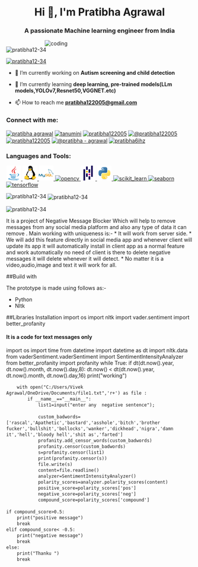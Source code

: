 <h1 align="center">Hi 👋, I'm Pratibha Agrawal</h1>
<h3 align="center">A passionate Machine learning engineer from India</h3>
<img align="right" alt="coding" width="400" src="![image](https://github.com/user-attachments/assets/cafdc7a3-f178-4f35-924d-a9c55f0814aa)">

<p align="left"> <img src="https://komarev.com/ghpvc/?username=pratibha12-34&label=Profile%20views&color=0e75b6&style=flat" alt="pratibha12-34" /> </p>

<p align="left"> <a href="https://github.com/ryo-ma/github-profile-trophy"><img src="https://github-profile-trophy.vercel.app/?username=pratibha12-34" alt="pratibha12-34" /></a> </p>

- 🔭 I’m currently working on **Autism screening and child detection**

- 🌱 I’m currently learning **deep learning, pre-trained models(LLm models,YOLOv7,Resnet50,VGGNET.etc)**

- 📫 How to reach me **pratibha122005@gmail.com**

<h3 align="left">Connect with me:</h3>
<p align="left">
<a href="https://linkedin.com/in/pratibha agrawal" target="blank"><img align="center" src="https://raw.githubusercontent.com/rahuldkjain/github-profile-readme-generator/master/src/images/icons/Social/linked-in-alt.svg" alt="pratibha agrawal" height="30" width="40" /></a>
<a href="https://kaggle.com/tanumini" target="blank"><img align="center" src="https://raw.githubusercontent.com/rahuldkjain/github-profile-readme-generator/master/src/images/icons/Social/kaggle.svg" alt="tanumini" height="30" width="40" /></a>
<a href="https://www.codechef.com/users/pratibha122005" target="blank"><img align="center" src="https://cdn.jsdelivr.net/npm/simple-icons@3.1.0/icons/codechef.svg" alt="pratibha122005" height="30" width="40" /></a>
<a href="https://www.hackerrank.com/@pratibha122005" target="blank"><img align="center" src="https://raw.githubusercontent.com/rahuldkjain/github-profile-readme-generator/master/src/images/icons/Social/hackerrank.svg" alt="@pratibha122005" height="30" width="40" /></a>
<a href="https://www.leetcode.com/pratibha122005" target="blank"><img align="center" src="https://raw.githubusercontent.com/rahuldkjain/github-profile-readme-generator/master/src/images/icons/Social/leet-code.svg" alt="pratibha122005" height="30" width="40" /></a>
<a href="https://www.hackerearth.com/@pratibha - agrawal" target="blank"><img align="center" src="https://raw.githubusercontent.com/rahuldkjain/github-profile-readme-generator/master/src/images/icons/Social/hackerearth.svg" alt="@pratibha - agrawal" height="30" width="40" /></a>
<a href="https://auth.geeksforgeeks.org/user/pratibha6ihz" target="blank"><img align="center" src="https://raw.githubusercontent.com/rahuldkjain/github-profile-readme-generator/master/src/images/icons/Social/geeks-for-geeks.svg" alt="pratibha6ihz" height="30" width="40" /></a>
</p>

<h3 align="left">Languages and Tools:</h3>
<p align="left"> <a href="https://www.java.com" target="_blank" rel="noreferrer"> <img src="https://raw.githubusercontent.com/devicons/devicon/master/icons/java/java-original.svg" alt="java" width="40" height="40"/> </a> <a href="https://www.linux.org/" target="_blank" rel="noreferrer"> <img src="https://raw.githubusercontent.com/devicons/devicon/master/icons/linux/linux-original.svg" alt="linux" width="40" height="40"/> </a> <a href="https://www.mysql.com/" target="_blank" rel="noreferrer"> <img src="https://raw.githubusercontent.com/devicons/devicon/master/icons/mysql/mysql-original-wordmark.svg" alt="mysql" width="40" height="40"/> </a> <a href="https://opencv.org/" target="_blank" rel="noreferrer"> <img src="https://www.vectorlogo.zone/logos/opencv/opencv-icon.svg" alt="opencv" width="40" height="40"/> </a> <a href="https://pandas.pydata.org/" target="_blank" rel="noreferrer"> <img src="https://raw.githubusercontent.com/devicons/devicon/2ae2a900d2f041da66e950e4d48052658d850630/icons/pandas/pandas-original.svg" alt="pandas" width="40" height="40"/> </a> <a href="https://www.python.org" target="_blank" rel="noreferrer"> <img src="https://raw.githubusercontent.com/devicons/devicon/master/icons/python/python-original.svg" alt="python" width="40" height="40"/> </a> <a href="https://scikit-learn.org/" target="_blank" rel="noreferrer"> <img src="https://upload.wikimedia.org/wikipedia/commons/0/05/Scikit_learn_logo_small.svg" alt="scikit_learn" width="40" height="40"/> </a> <a href="https://seaborn.pydata.org/" target="_blank" rel="noreferrer"> <img src="https://seaborn.pydata.org/_images/logo-mark-lightbg.svg" alt="seaborn" width="40" height="40"/> </a> <a href="https://www.tensorflow.org" target="_blank" rel="noreferrer"> <img src="https://www.vectorlogo.zone/logos/tensorflow/tensorflow-icon.svg" alt="tensorflow" width="40" height="40"/> </a> </p>

<p><img align="left" src="https://github-readme-stats.vercel.app/api/top-langs?username=pratibha12-34&show_icons=true&locale=en&layout=compact" alt="pratibha12-34" /></p>

<p>&nbsp;<img align="center" src="https://github-readme-stats.vercel.app/api?username=pratibha12-34&show_icons=true&locale=en" alt="pratibha12-34" /></p>

<p><img align="center" src="https://github-readme-streak-stats.herokuapp.com/?user=pratibha12-34&" alt="pratibha12-34" /></p>
It is a project of Negative Message Blocker 
Which will help to remove messages from any social media platform and also any type of data it can remove .
Main working with uniqueness is:-
 * It will work from server side.
 * We will add this feature directly in social media app and whenever client will update its app it will automatically install in client app  as a
   normal feature and work automatically no need of client is there to delete negative messages it will delete whenever it will detect.
 * No matter it is  a video,audio,image and text  it will work for all.

   
 ##Build with

 The prototype is made using follows as:-
  - Python
  - Nltk

##Libraries Installation
  import os
  import nltk
  import vader.sentiment
  import better_profanity

#### It is a code for  text messages only #####

import os
import time
from datetime import datetime as dt
import nltk.data
from vaderSentiment.vaderSentiment import SentimentIntensityAnalyzer
from better_profanity import profanity
while True:
    if dt(dt.now().year, dt.now().month, dt.now().day,8):
        dt.now() < dt(dt.now().year, dt.now().month, dt.now().day,16)
        print("working")
            
        with open("C:/Users/Vivek Agrawal/OneDrive/Documents/file1.txt",'r+') as file :
            if __name__=="__main__":
                list1=input("enter any  negative sentence");		

                custom_badwords=['rascal','Apathetic','bastard','asshole','bitch','brother fucker','bullshit','bollocks','wanker','dickhead','nigra','damn it','hell','bloody hell','shit as','farted']
                profanity.add_censor_words(custom_badwords)
                profanity.censor(custom_badwords)
                s=profanity.censor(list1)
                print(profanity.censor(s))                    
                file.write(s)  
                content=file.readline()                              
                analyzer=SentimentIntensityAnalyzer()
                polarity_scores=analyzer.polarity_scores(content)
                positive_score=polarity_scores['pos']
                negative_score=polarity_scores['neg']
                compound_score=polarity_scores['compound']           
    
    if compound_score>0.5:
        print("positive message")
        break
    elif compound_score< -0.5:
        print("negative message")        
        break
    else:
        print("Thanku ")
        break
            


  
    
